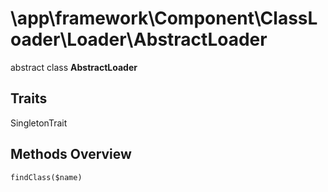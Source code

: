 # \app\framework\Component\ClassLoader\Loader\AbstractLoader
abstract class **AbstractLoader** 

## Traits
SingletonTrait

## Methods Overview

```
findClass($name)
```